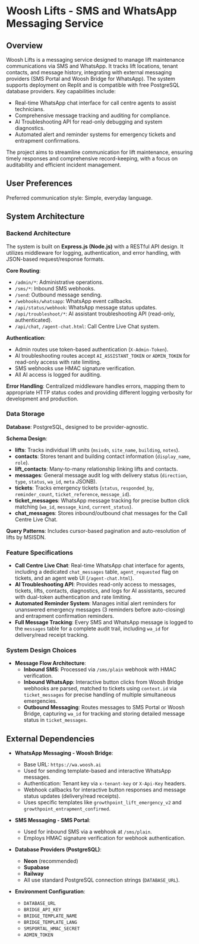 # Woosh Lifts - SMS and WhatsApp Messaging Service

## Overview
Woosh Lifts is a messaging service designed to manage lift maintenance communications via SMS and WhatsApp. It tracks lift locations, tenant contacts, and message history, integrating with external messaging providers (SMS Portal and Woosh Bridge for WhatsApp). The system supports deployment on Replit and is compatible with free PostgreSQL database providers. Key capabilities include:
- Real-time WhatsApp chat interface for call centre agents to assist technicians.
- Comprehensive message tracking and auditing for compliance.
- AI Troubleshooting API for read-only debugging and system diagnostics.
- Automated alert and reminder systems for emergency tickets and entrapment confirmations.

The project aims to streamline communication for lift maintenance, ensuring timely responses and comprehensive record-keeping, with a focus on auditability and efficient incident management.

## User Preferences
Preferred communication style: Simple, everyday language.

## System Architecture

### Backend Architecture
The system is built on **Express.js (Node.js)** with a RESTful API design. It utilizes middleware for logging, authentication, and error handling, with JSON-based request/response formats.

**Core Routing**:
- `/admin/*`: Administrative operations.
- `/sms/*`: Inbound SMS webhooks.
- `/send`: Outbound message sending.
- `/webhooks/whatsapp`: WhatsApp event callbacks.
- `/api/status/webhook`: WhatsApp message status updates.
- `/api/troubleshoot/*`: AI assistant troubleshooting API (read-only, authenticated).
- `/api/chat`, `/agent-chat.html`: Call Centre Live Chat system.

**Authentication**:
- Admin routes use token-based authentication (`X-Admin-Token`).
- AI troubleshooting routes accept `AI_ASSISTANT_TOKEN` or `ADMIN_TOKEN` for read-only access with rate limiting.
- SMS webhooks use HMAC signature verification.
- All AI access is logged for auditing.

**Error Handling**: Centralized middleware handles errors, mapping them to appropriate HTTP status codes and providing different logging verbosity for development and production.

### Data Storage
**Database**: PostgreSQL, designed to be provider-agnostic.

**Schema Design**:
- **lifts**: Tracks individual lift units (`msisdn`, `site_name`, `building`, `notes`).
- **contacts**: Stores tenant and building contact information (`display_name`, `role`).
- **lift_contacts**: Many-to-many relationship linking lifts and contacts.
- **messages**: General message audit log with delivery status (`direction`, `type`, `status`, `wa_id`, `meta` JSONB).
- **tickets**: Tracks emergency tickets (`status`, `responded_by`, `reminder_count`, `ticket_reference`, `message_id`).
- **ticket_messages**: WhatsApp message tracking for precise button click matching (`wa_id`, `message_kind`, `current_status`).
- **chat_messages**: Stores inbound/outbound chat messages for the Call Centre Live Chat.

**Query Patterns**: Includes cursor-based pagination and auto-resolution of lifts by MSISDN.

### Feature Specifications
- **Call Centre Live Chat**: Real-time WhatsApp chat interface for agents, including a dedicated `chat_messages` table, `agent_requested` flag on tickets, and an agent web UI (`/agent-chat.html`).
- **AI Troubleshooting API**: Provides read-only access to messages, tickets, lifts, contacts, diagnostics, and logs for AI assistants, secured with dual-token authentication and rate limiting.
- **Automated Reminder System**: Manages initial alert reminders for unanswered emergency messages (3 reminders before auto-closing) and entrapment confirmation reminders.
- **Full Message Tracking**: Every SMS and WhatsApp message is logged to the `messages` table for a complete audit trail, including `wa_id` for delivery/read receipt tracking.

### System Design Choices
- **Message Flow Architecture**:
  - **Inbound SMS**: Processed via `/sms/plain` webhook with HMAC verification.
  - **Inbound WhatsApp**: Interactive button clicks from Woosh Bridge webhooks are parsed, matched to tickets using `context.id` via `ticket_messages` for precise handling of multiple simultaneous emergencies.
  - **Outbound Messaging**: Routes messages to SMS Portal or Woosh Bridge, capturing `wa_id` for tracking and storing detailed message status in `ticket_messages`.

## External Dependencies

- **WhatsApp Messaging - Woosh Bridge**:
  - Base URL: `https://wa.woosh.ai`
  - Used for sending template-based and interactive WhatsApp messages.
  - Authentication: Tenant key via `x-tenant-key` or `X-Api-Key` headers.
  - Webhook callbacks for interactive button responses and message status updates (delivery/read receipts).
  - Uses specific templates like `growthpoint_lift_emergency_v2` and `growthpoint_entrapment_confirmed`.

- **SMS Messaging - SMS Portal**:
  - Used for inbound SMS via a webhook at `/sms/plain`.
  - Employs HMAC signature verification for webhook authentication.

- **Database Providers (PostgreSQL)**:
  - **Neon** (recommended)
  - **Supabase**
  - **Railway**
  - All use standard PostgreSQL connection strings (`DATABASE_URL`).

- **Environment Configuration**:
  - `DATABASE_URL`
  - `BRIDGE_API_KEY`
  - `BRIDGE_TEMPLATE_NAME`
  - `BRIDGE_TEMPLATE_LANG`
  - `SMSPORTAL_HMAC_SECRET`
  - `ADMIN_TOKEN`